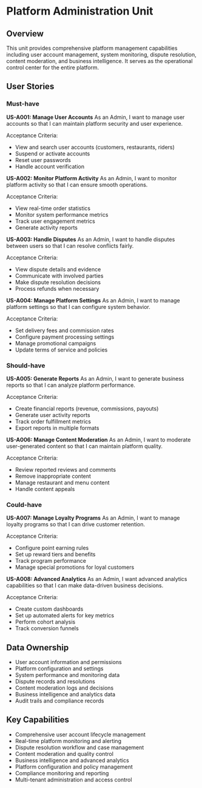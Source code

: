 # Platform Administration Unit

## Overview
This unit provides comprehensive platform management capabilities including user account management, system monitoring, dispute resolution, content moderation, and business intelligence. It serves as the operational control center for the entire platform.

## User Stories

### Must-have

**US-A001: Manage User Accounts**
As an Admin, I want to manage user accounts so that I can maintain platform security and user experience.

Acceptance Criteria:
- View and search user accounts (customers, restaurants, riders)
- Suspend or activate accounts
- Reset user passwords
- Handle account verification

**US-A002: Monitor Platform Activity**
As an Admin, I want to monitor platform activity so that I can ensure smooth operations.

Acceptance Criteria:
- View real-time order statistics
- Monitor system performance metrics
- Track user engagement metrics
- Generate activity reports

**US-A003: Handle Disputes**
As an Admin, I want to handle disputes between users so that I can resolve conflicts fairly.

Acceptance Criteria:
- View dispute details and evidence
- Communicate with involved parties
- Make dispute resolution decisions
- Process refunds when necessary

**US-A004: Manage Platform Settings**
As an Admin, I want to manage platform settings so that I can configure system behavior.

Acceptance Criteria:
- Set delivery fees and commission rates
- Configure payment processing settings
- Manage promotional campaigns
- Update terms of service and policies

### Should-have

**US-A005: Generate Reports**
As an Admin, I want to generate business reports so that I can analyze platform performance.

Acceptance Criteria:
- Create financial reports (revenue, commissions, payouts)
- Generate user activity reports
- Track order fulfillment metrics
- Export reports in multiple formats

**US-A006: Manage Content Moderation**
As an Admin, I want to moderate user-generated content so that I can maintain platform quality.

Acceptance Criteria:
- Review reported reviews and comments
- Remove inappropriate content
- Manage restaurant and menu content
- Handle content appeals

### Could-have

**US-A007: Manage Loyalty Programs**
As an Admin, I want to manage loyalty programs so that I can drive customer retention.

Acceptance Criteria:
- Configure point earning rules
- Set up reward tiers and benefits
- Track program performance
- Manage special promotions for loyal customers

**US-A008: Advanced Analytics**
As an Admin, I want advanced analytics capabilities so that I can make data-driven business decisions.

Acceptance Criteria:
- Create custom dashboards
- Set up automated alerts for key metrics
- Perform cohort analysis
- Track conversion funnels

## Data Ownership
- User account information and permissions
- Platform configuration and settings
- System performance and monitoring data
- Dispute records and resolutions
- Content moderation logs and decisions
- Business intelligence and analytics data
- Audit trails and compliance records

## Key Capabilities
- Comprehensive user account lifecycle management
- Real-time platform monitoring and alerting
- Dispute resolution workflow and case management
- Content moderation and quality control
- Business intelligence and advanced analytics
- Platform configuration and policy management
- Compliance monitoring and reporting
- Multi-tenant administration and access control